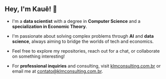 ## Hey, I'm Kauê! 👋

- I'm a **data scientist** with a degree in **Computer Science** and a **specialization in Economic Theory**.
- I'm passionate about solving complex problems through **AI** and **data science**, always aiming to bridge the worlds of tech and economics.
- Feel free to explore my repositories, reach out for a chat, or collaborate on something interesting!

- For **professional inquiries** and consulting, visit [klmconsulting.com.br](https://klmconsulting.com.br) or email me at [contato@klmconsulting.com.br](mailto:contato@klmconsulting.com.br).
